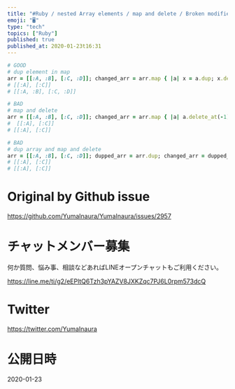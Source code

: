 ```yaml
---
title: "#Ruby / nested Array elements / map and delete / Broken modified origi"
emoji: "🖥"
type: "tech"
topics: ["Ruby"]
published: true
published_at: 2020-01-23t16:31
---
```


```rb
# GOOD
# dup element in map
arr = [[:A, :B], [:C, :D]]; changed_arr = arr.map { |a| x = a.dup; x.delete_at(-1); x }; p changed_arr; p arr
# [[:A], [:C]]
# [[:A, :B], [:C, :D]]

# BAD
# map and delete
arr = [[:A, :B], [:C, :D]]; changed_arr = arr.map { |a| a.delete_at(-1); a }; p changed_arr; p arr
#  [[:A], [:C]]
# [[:A], [:C]]

# BAD
# dup array and map and delete
arr = [[:A, :B], [:C, :D]]; dupped_arr = arr.dup; changed_arr = dupped_arr.map { |a| a.delete_at(-1); a }; p changed_arr; p arr
# [[:A], [:C]]
# [[:A], [:C]]


```

# Original by Github issue

https://github.com/YumaInaura/YumaInaura/issues/2957








<!-- Update From Qiita API -->

# チャットメンバー募集


何か質問、悩み事、相談などあればLINEオープンチャットもご利用ください。

https://line.me/ti/g2/eEPltQ6Tzh3pYAZV8JXKZqc7PJ6L0rpm573dcQ





# Twitter


https://twitter.com/YumaInaura


<!-- Update From Qiita API -->



# 公開日時

2020-01-23
